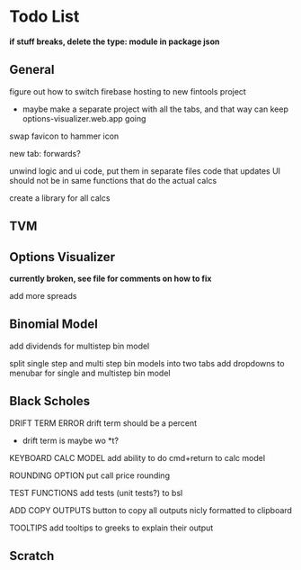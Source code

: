 # Todo List

**if stuff breaks, delete the type: module in package json**

## General

figure out how to switch firebase hosting to new fintools project
- maybe make a separate project with all the tabs, and that way can keep options-visualizer.web.app going

swap favicon to hammer icon

new tab: forwards?

unwind logic and ui code, put them in separate files
code that updates UI should not be in same functions that do the actual calcs

create a library for all calcs

## TVM

## Options Visualizer

**currently broken, see file for comments on how to fix**

add more spreads

## Binomial Model

add dividends for multistep bin model

split single step and multi step bin models into two tabs
add dropdowns to menubar for single and multistep bin model


## Black Scholes

DRIFT TERM ERROR
drift term should be a percent
- drift term is maybe wo *t?

KEYBOARD CALC MODEL
add ability to do cmd+return to calc model 

ROUNDING OPTION
put call price rounding

TEST FUNCTIONS
add tests (unit tests?) to bsl

ADD COPY OUTPUTS
button to copy all outputs nicly formatted to clipboard

TOOLTIPS
add tooltips to greeks to explain their output

## Scratch


